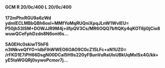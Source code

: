 #### GCM R 20/0c/400 L 20/0c/400
**172mPhvRGU9a6zWd**<br/>**ydmIECLMBbQBh6oxl+MMfYoMqRUQniXpqJLnW1WvIEU=**<br/>**P50jh53lSM+DOWJJR9M4j+ilfpQV3Cs/MR6OQQ7bftQKy4qKOT6ji0jCio8wuwQCeFphDzdn8N6ont6s...**<br/><br/>
**5A0EHc0skiwT5hF6**<br/>**n3tNkveQfYO+IdbFIhWWEO6OAO9C0cZ15LFc+xN1UZ0=**<br/>**/rFKD1E7iPH66DsgN00DCaI5H9s220yFBunVuRaUlsUBkUqMxlSx4G/kk+yE5taWGQRj0sywoPcmor7j...**